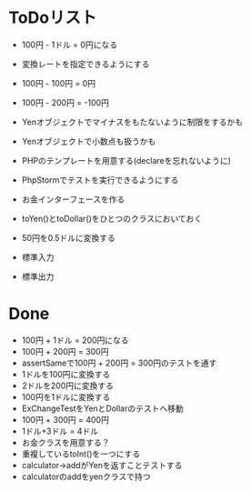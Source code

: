 # ToDoリスト
- 100円 - 1ドル = 0円になる
- 変換レートを指定できるようにする
- 100円 - 100円 = 0円  
- 100円 - 200円 = -100円
- Yenオブジェクトでマイナスをもたないように制限をするかも
- Yenオブジェクトで小数点も扱うかも
- PHPのテンプレートを用意する(declareを忘れないように)
- PhpStormでテストを実行できるようにする
- お金インターフェースを作る
- toYen()とtoDollar()をひとつのクラスにおいておく
- 50円を0.5ドルに変換する

- 標準入力
- 標準出力

# Done
- 100円 + 1ドル = 200円になる
- 100円 + 200円 = 300円
- assertSameで100円 + 200円 = 300円のテストを通す
- 1ドルを100円に変換する
- 2ドルを200円に変換する
- 100円を1ドルに変換する
- ExChangeTestをYenとDollarのテストへ移動
- 100円 + 300円 = 400円
- 1ドル+3ドル = 4ドル
- お金クラスを用意する？
- 重複しているtoInt()を一つにする
- calculator->addがYenを返すことテストする
- calculatorのaddをyenクラスで持つ
